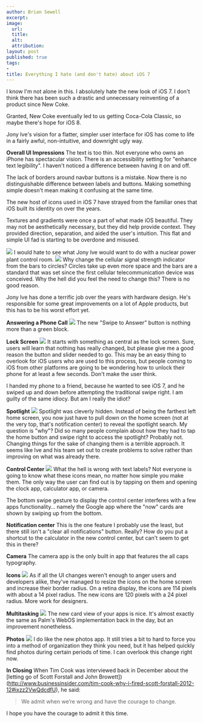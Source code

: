 ```yaml
---
author: Brian Sewell
excerpt:
image:
  url:
  title:
  alt:
  attribution:
layout: post
published: true
tags:
-
title: Everything I hate (and don't hate) about iOS 7
---
```


I know I'm not alone in this.  I absolutely hate the new look of iOS 7. I don't think there has been such a drastic and unnecessary reinventing of a product since New Coke.

Granted, New Coke eventually led to us getting Coca-Cola Classic, so maybe there's hope for iOS 8.

Jony Ive's vision for a flatter, simpler user interface for iOS has come to life in a fairly awful, non-intuitive, and downright ugly way.

**Overall UI Impressions**
The text is too thin.  Not everyone who owns an iPhone has spectacular vision.  There is an accessibility setting for "enhance text legibility".  I haven't noticed a difference between having it on and off.

The lack of borders around navbar buttons is a mistake.  Now there is no distinguishable difference between labels and buttons.  Making something simple doesn't mean making it confusing at the same time.

The new host of icons used in iOS 7 have strayed from the familiar ones that iOS built its identity on over the years.

Textures and gradients were once a part of what made iOS beautiful.  They may not be aesthetically necessary, but they did help provide context. They provided direction, separation, and aided the user's intuition.  This flat and simple UI fad is starting to be overdone and misused.

<img class="c" src="/img/ios7/nuclear_control_room.png" />
I would hate to see what Jony Ive would want to do with a nuclear power plant control room.

<img class="c" src="/img/ios7/status_bars.jpg" />
Why change the cellular signal strength indicator from the bars to circles?  Circles take up even more space and the bars are a standard that was set since the first cellular telecommunication device was conceived. Why the hell did you feel the need to change this?  There is no good reason.

Jony Ive has done a terrific job over the years with hardware design.  He's responsible for some great improvements on a lot of Apple products, but this has to be his worst effort yet.

**Answering a Phone Call**
<img class="c" src="/img/ios7/phone_call.jpg" />
The new "Swipe to Answer" button is nothing more than a green block.

**Lock Screen**
<img class="c" src="/img/ios7/lock_screen.png" />
It starts with something as central as the lock screen.  Sure, users will learn that nothing has really changed, but please give me a good reason the button and slider needed to go. This may be an easy thing to overlook for iOS users who are used to this process, but people coming to iOS from other platforms are going to be wondering how to unlock their phone for at least a few seconds. Don't make the user think.

I handed my phone to a friend, because he wanted to see iOS 7, and he swiped up and down before attempting the traditional swipe right.  I am guilty of the same idiocy.  But am I really the idiot?

**Spotlight**
<img class="c" src="/img/ios7/spotlight.png" />
Spotlight was cleverly hidden.  Instead of being the farthest left home screen, you now just have to pull down on the home screen (not at the very top, that's notification center) to reveal the spotlight search.  My question is "why"?  Did so many people complain about how they had to tap the home button and swipe right to access the spotlight?  Probably not.  Changing things for the sake of changing them is a terrible approach.  It seems like Ive and his team set out to create problems to solve rather than improving on what was already there.

**Control Center**
<img class="c" src="/img/ios7/control_center.png" />
What the hell is wrong with text labels?  Not everyone is going to know what these icons mean, no matter how simple you make them.  The only way the user can find out is by tapping on them and opening the clock app, calculator app, or camera.

The bottom swipe gesture to display the control center interferes with a few apps functionality… namely the Google app where the "now" cards are shown by swiping up from the bottom.

**Notification center**
This is the one feature I probably use the least, but there still isn't a "clear all notifications" button. Really? How do you put a shortcut to the calculator in the new control center, but can't seem to get this in there?

**Camera**
The camera app is the only built in app that features the all caps typography.  

**Icons**
<img class="c" src="/img/ios7/ios7_icons.png" />
As if all the UI changes weren't enough to anger users and developers alike, they've managed to resize the icons on the home screen and increase their border radius.  On a retina display, the icons are 114 pixels with about a 14 pixel radius.  The new icons are 120 pixels with a 24 pixel radius.  More work for designers.

**Multitasking**
<img class="c" src="/img/ios7/multitasking.png" />
The new card view of your apps is nice.  It's almost exactly the same as Palm's WebOS implementation back in the day, but an improvement nonetheless.

**Photos**
<img class="c" src="/img/ios7/photos.png" />
I do like the new photos app.  It still tries a bit to hard to force you into a method of organization they think you need, but it has helped quickly find photos during certain periods of time.  I can overlook this change right now.

**In Closing**
When Tim Cook was interviewed back in December about the [letting go of Scott Forstall and John Browett])(http://www.businessinsider.com/tim-cook-why-i-fired-scott-forstall-2012-12#ixzz2VwQdcdfU), he said:

> We admit when we’re wrong and have the courage to change.

I hope you have the courage to admit it this time.